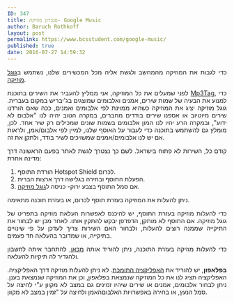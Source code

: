 ```yaml
---
ID: 347
title: סנכרון מוזיקה- Google Music
author: Baruch Rothkoff
layout: post
permalink: https://www.bcsstudent.com/google-music/
published: true
date: 2016-07-27 14:59:32
---
```

<p style="text-align:justify;">כדי לגבות את המוזיקה מהמחשב ולגשת אליה מכל המכשירים שלנו, נשתמש ב<a href="http://music.google.com" target="_blank" rel="noopener noreferrer">גוגל מוזיקה</a>.</p>

<p style="text-align:justify;">לפני שמעלים את כל המוזיקה, אני ממליץ להעביר את השירים בתוכנת <a href="http://www.mp3tag.de/en/download.html" target="_blank" rel="noopener noreferrer">Mp3Tag</a>, כדי למנוע את הבעיה של שמות שירים, אמנים ואלבומים שמוצגים בג'יבריש במקום בעברית.
גוגל מוזיקה יציג את המוזיקה כשהיא ממוינת לפי אלבומים ואמנים, ככה שאם הורדנו שירים מיוטיוב או אספנו שירים בודדים מחברים, במקרה הטוב יהיה לנו "אלבום לא ידוע", ובמקרה הרע יהיו לנו המון אלבומים בשמות שונים שמכילים רק שיר אחד.
לכן, מומלץ גם להשתמש בתוכנה כדי לעבור על האוסף שלנו, למיין לפי אלבום/אמן, ולראות אם יש לנו אלבומים/אמנים שמשויכים לשיר בודד, ולתקן את זה.

<p style="text-align:justify;">קודם כל, השירות לא פתוח בישראל. לשם כך נצטרך לגשת לאתר בפעם הראשונה דרך מדינה אחרת:</p>
<ol>
<li style="text-align:justify;">הורדת התוסף Hotspot Shield לכרום.</li>
<li style="text-align:justify;">הפעלת התוסף ובחירה בגלישה דרך ארצות הברית.</li>
<li style="text-align:justify;">אם סמל התוסף בצבע ירוק- כניסה ל<a href="http://music.google.com" target="_blank" rel="noopener noreferrer">גוגל מוזיקה</a>.</li>
</ol>
<p style="text-align:justify;">ניתן להעלות את המוזיקה בעזרת תוסף לכרום, או בעזרת תוכנה מתאימה.</p>
<p style="text-align:justify;">כדי להעלות מוזיקה בעזרת התוסף, יש להיכנס לאפשרות העלאת מוזיקה בתפריט של גוגל מוזיקה. אם התוסף לא מותקן, הדפדפן יבקש להתקין אותו. לאחר מכן יש לבחור את התיקייה שממנה רוצים להעלות, ולבחור האם השירות צריך לעדכן על פי שינויים בתיקייה, או שמדובר בהעלאה חד פעמים.</p>
<p style="text-align:justify;">כדי להעלות מוזיקה בעזרת התוכנה, ניתן להוריד אותה <a href="https://play.google.com/music/listen?u=0#/manager" target="_blank" rel="noopener noreferrer">מכאן</a>, להתחבר איתה לחשבון ולהגדיר לה תיקיות להעלאה.</p>
<p style="text-align:justify;"><strong>בפלאפון</strong>, יש להוריד את <a href="https://play.google.com/store/apps/details?id=com.google.android.music" target="_blank" rel="noopener noreferrer">האפליקציה התומכת</a>. לא ניתן להעלות מוזיקה דרך האפליקציה. האפליקציה תציג לנו את כל המוזיקה שנמצאת בפלאפון, וכן את המוזיקה שנמצאת בענן. ניתן לבחור אלבומים, אמנים או שירים שיהיו זמינים גם במצב לא מקוון ע"י לחיצה על סמל הנעץ, או בחירה באפשרויות האלבוםהאמן ולחיצה על "זמין במצב לא מקוון.</p></p>